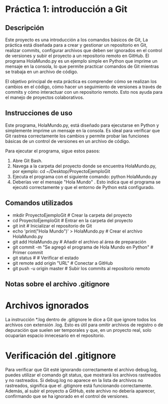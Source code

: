 # Práctica 1: introducción a Git

## Descripción
Este proyecto es una introducción a los comandos básicos de Git, La práctica está diseñada para a crear y gestionar un repositorio en Git, realizar commits, configurar archivos que deben ser ignorados en el control de versiones y subir el proyecto a un repositorio remoto en GitHub. El programa HolaMundo.py es un ejemplo simple en Python que imprime un mensaje en la consola, lo que permite practicar comandos de Git mientras se trabaja en un archivo de código.

El objetivo principal de esta práctica es comprender cómo se realizan los cambios en el código, cómo hacer un seguimiento de versiones a través de commits y cómo interactuar con un repositorio remoto. Esto nos ayuda para el manejo de proyectos colaborativos.

## Instrucciones de uso
Este programa, HolaMundo.py, está diseñado para ejecutarse en Python y simplemente imprime un mensaje en la consola. Es ideal para verificar que Git rastrea correctamente los cambios y permite probar las funciones básicas de un control de versiones en un archivo de código.

Para ejecutar el programa, sigue estos pasos:

1. Abre Git Bash.
2. Navega a la carpeta del proyecto donde se encuentra HolaMundo.py, por ejemplo: cd ~/Desktop/ProyectoEjemploGit
3. Ejecuta el programa con el siguiente comando: python HolaMundo.py
4. Deberías ver el mensaje "Hola Mundo" . Esto indica que el programa se ejecutó correctamente y que el entorno de Python está configurado.

## Comandos utilizados
- mkdir ProyectoEjemploGit                                        # Crear la carpeta del proyecto
- cd ProyectoEjemploGit                                           # Entrar en la carpeta del proyecto
- git init                                                        # Inicializar el repositorio de Git
- echo 'print("Hola Mundo")' > HolaMundo.py                       # Crear el archivo HolaMundo.py
- git add HolaMundo.py                                            # Añadir el archivo al área de preparación
- git commit -m "Se agregó el programa de Hola Mundo en Python"   # Primer commit
- git status                                #                     # Verificar el estado
- git remote add origin "URL"                                     # Conectar a GitHub
- git push -u origin master                                       # Subir los commits al repositorio remoto




## Notas sobre el archivo .gitignore
# Archivos ignorados
La instrucción *.log dentro de .gitignore le dice a Git que ignore todos los archivos con extensión .log. Esto es útil para omitir archivos de registro o de depuración que suelen ser temporales y que, en un proyecto real, solo ocuparían espacio innecesario en el repositorio.

# Verificación del .gitignore
Para verificar que Git esté ignorando correctamente el archivo debug.log, puedes utilizar el comando git status, que mostrará los archivos rastreados y no rastreados. Si debug.log no aparece en la lista de archivos no rastreados, significa que el .gitignore está funcionando correctamente. Además, al subir el proyecto a GitHub, este archivo no debería aparecer, confirmando que se ha ignorado en el control de versiones.







